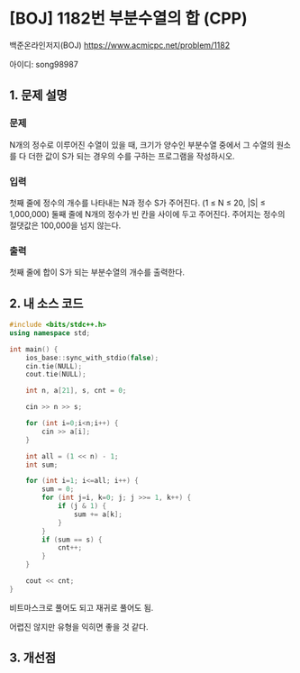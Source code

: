 # [BOJ] 1182번 부분수열의 합 (CPP)


백준온라인저지(BOJ) https://www.acmicpc.net/problem/1182


아이디: song98987


## 1. 문제 설명

### 문제
N개의 정수로 이루어진 수열이 있을 때, 크기가 양수인 부분수열 중에서 그 수열의 원소를 다 더한 값이 S가 되는 경우의 수를 구하는 프로그램을 작성하시오.

### 입력
첫째 줄에 정수의 개수를 나타내는 N과 정수 S가 주어진다. (1 ≤ N ≤ 20, |S| ≤ 1,000,000) 둘째 줄에 N개의 정수가 빈 칸을 사이에 두고 주어진다. 주어지는 정수의 절댓값은 100,000을 넘지 않는다.

### 출력
첫째 줄에 합이 S가 되는 부분수열의 개수를 출력한다.

## 2. 내 소스 코드

```c++
#include <bits/stdc++.h>
using namespace std;

int main() {
    ios_base::sync_with_stdio(false);
    cin.tie(NULL);
    cout.tie(NULL);

    int n, a[21], s, cnt = 0;

    cin >> n >> s;

    for (int i=0;i<n;i++) {
        cin >> a[i];
    }

    int all = (1 << n) - 1;
    int sum;

    for (int i=1; i<=all; i++) {
        sum = 0;
        for (int j=i, k=0; j; j >>= 1, k++) {
            if (j & 1) {
                sum += a[k];
            }
        }
        if (sum == s) {
            cnt++;
        }
    }

    cout << cnt;
}
```
비트마스크로 풀어도 되고 재귀로 풀어도 됨.

어렵진 않지만 유형을 익히면 좋을 것 같다.

## 3. 개선점

